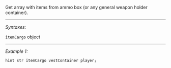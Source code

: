 Get array with items from ammo box (or any general weapon holder container).


---
*Syntaxes:*

`itemCargo` object

---
*Example 1:*

```sqf
hint str itemCargo vestContainer player;
```